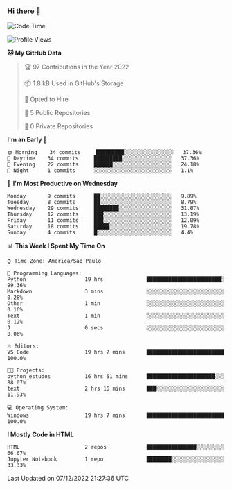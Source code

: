 ### Hi there 👋

<!--
**igabriel-gb/igabriel-gb** is a ✨ _special_ ✨ repository because its `README.md` (this file) appears on your GitHub profile.

Here are some ideas to get you started:

- 🔭 I’m currently working on ...
- 🌱 I’m currently learning ...
- 👯 I’m looking to collaborate on ...
- 🤔 I’m looking for help with ...
- 💬 Ask me about ...
- 📫 How to reach me: ...
- 😄 Pronouns: ...
- ⚡ Fun fact: ...
-->

<!--START_SECTION:waka-->
![Code Time](http://img.shields.io/badge/Code%20Time-62%20hrs%2020%20mins-blue)

![Profile Views](http://img.shields.io/badge/Profile%20Views-0-blue)

**🐱 My GitHub Data** 

> 🏆 97 Contributions in the Year 2022
 > 
> 📦 1.8 kB Used in GitHub's Storage 
 > 
> 💼 Opted to Hire
 > 
> 📜 5 Public Repositories 
 > 
> 🔑 0 Private Repositories  
 > 
**I'm an Early 🐤** 

```text
🌞 Morning    34 commits     █████████░░░░░░░░░░░░░░░░   37.36% 
🌇 Daytime    34 commits     █████████░░░░░░░░░░░░░░░░   37.36% 
🌃 Evening    22 commits     ██████░░░░░░░░░░░░░░░░░░░   24.18% 
🌙 Night      1 commits      ░░░░░░░░░░░░░░░░░░░░░░░░░   1.1%

```
📅 **I'm Most Productive on Wednesday** 

```text
Monday       9 commits      ██░░░░░░░░░░░░░░░░░░░░░░░   9.89% 
Tuesday      8 commits      ██░░░░░░░░░░░░░░░░░░░░░░░   8.79% 
Wednesday    29 commits     ████████░░░░░░░░░░░░░░░░░   31.87% 
Thursday     12 commits     ███░░░░░░░░░░░░░░░░░░░░░░   13.19% 
Friday       11 commits     ███░░░░░░░░░░░░░░░░░░░░░░   12.09% 
Saturday     18 commits     █████░░░░░░░░░░░░░░░░░░░░   19.78% 
Sunday       4 commits      █░░░░░░░░░░░░░░░░░░░░░░░░   4.4%

```


📊 **This Week I Spent My Time On** 

```text
⌚︎ Time Zone: America/Sao_Paulo

💬 Programming Languages: 
Python                   19 hrs              ████████████████████████░   99.36% 
Markdown                 3 mins              ░░░░░░░░░░░░░░░░░░░░░░░░░   0.28% 
Other                    1 min               ░░░░░░░░░░░░░░░░░░░░░░░░░   0.16% 
Text                     1 min               ░░░░░░░░░░░░░░░░░░░░░░░░░   0.12% 
J                        0 secs              ░░░░░░░░░░░░░░░░░░░░░░░░░   0.06%

🔥 Editors: 
VS Code                  19 hrs 7 mins       █████████████████████████   100.0%

🐱‍💻 Projects: 
python_estudos           16 hrs 51 mins      ██████████████████████░░░   88.07% 
text                     2 hrs 16 mins       ███░░░░░░░░░░░░░░░░░░░░░░   11.93%

💻 Operating System: 
Windows                  19 hrs 7 mins       █████████████████████████   100.0%

```

**I Mostly Code in HTML** 

```text
HTML                     2 repos             ████████████████░░░░░░░░░   66.67% 
Jupyter Notebook         1 repo              ████████░░░░░░░░░░░░░░░░░   33.33%

```



 Last Updated on 07/12/2022 21:27:36 UTC
<!--END_SECTION:waka-->
